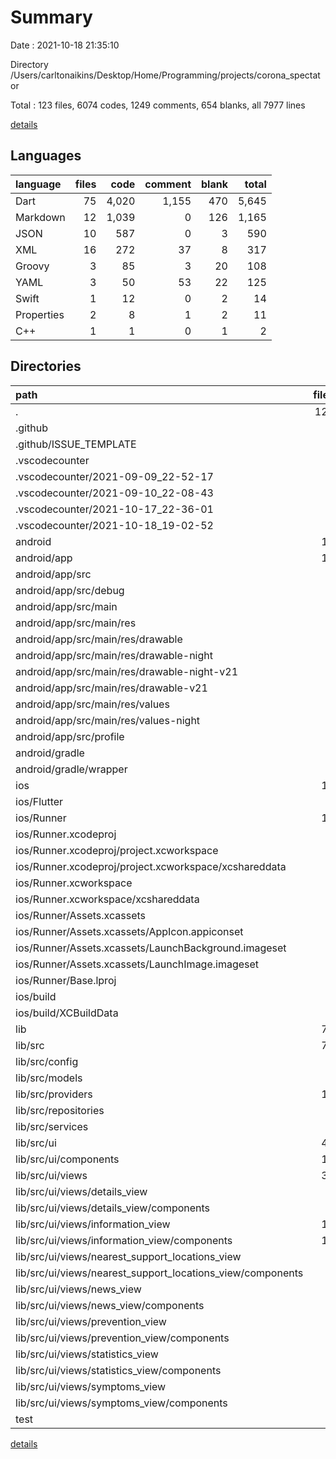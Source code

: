 # Summary

Date : 2021-10-18 21:35:10

Directory /Users/carltonaikins/Desktop/Home/Programming/projects/corona_spectator

Total : 123 files,  6074 codes, 1249 comments, 654 blanks, all 7977 lines

[details](details.md)

## Languages
| language | files | code | comment | blank | total |
| :--- | ---: | ---: | ---: | ---: | ---: |
| Dart | 75 | 4,020 | 1,155 | 470 | 5,645 |
| Markdown | 12 | 1,039 | 0 | 126 | 1,165 |
| JSON | 10 | 587 | 0 | 3 | 590 |
| XML | 16 | 272 | 37 | 8 | 317 |
| Groovy | 3 | 85 | 3 | 20 | 108 |
| YAML | 3 | 50 | 53 | 22 | 125 |
| Swift | 1 | 12 | 0 | 2 | 14 |
| Properties | 2 | 8 | 1 | 2 | 11 |
| C++ | 1 | 1 | 0 | 1 | 2 |

## Directories
| path | files | code | comment | blank | total |
| :--- | ---: | ---: | ---: | ---: | ---: |
| . | 123 | 6,074 | 1,249 | 654 | 7,977 |
| .github | 1 | 30 | 0 | 9 | 39 |
| .github/ISSUE_TEMPLATE | 1 | 30 | 0 | 9 | 39 |
| .vscodecounter | 8 | 800 | 0 | 52 | 852 |
| .vscodecounter/2021-09-09_22-52-17 | 2 | 176 | 0 | 13 | 189 |
| .vscodecounter/2021-09-10_22-08-43 | 2 | 209 | 0 | 13 | 222 |
| .vscodecounter/2021-10-17_22-36-01 | 2 | 202 | 0 | 13 | 215 |
| .vscodecounter/2021-10-18_19-02-52 | 2 | 213 | 0 | 13 | 226 |
| android | 15 | 212 | 39 | 25 | 276 |
| android/app | 11 | 169 | 38 | 14 | 221 |
| android/app/src | 9 | 73 | 35 | 3 | 111 |
| android/app/src/debug | 1 | 3 | 3 | 1 | 7 |
| android/app/src/main | 7 | 67 | 29 | 1 | 97 |
| android/app/src/main/res | 6 | 44 | 18 | 0 | 62 |
| android/app/src/main/res/drawable | 1 | 6 | 0 | 0 | 6 |
| android/app/src/main/res/drawable-night | 1 | 6 | 0 | 0 | 6 |
| android/app/src/main/res/drawable-night-v21 | 1 | 6 | 0 | 0 | 6 |
| android/app/src/main/res/drawable-v21 | 1 | 6 | 0 | 0 | 6 |
| android/app/src/main/res/values | 1 | 10 | 9 | 0 | 19 |
| android/app/src/main/res/values-night | 1 | 10 | 9 | 0 | 19 |
| android/app/src/profile | 1 | 3 | 3 | 1 | 7 |
| android/gradle | 1 | 5 | 1 | 1 | 7 |
| android/gradle/wrapper | 1 | 5 | 1 | 1 | 7 |
| ios | 19 | 756 | 2 | 13 | 771 |
| ios/Flutter | 1 | 26 | 0 | 1 | 27 |
| ios/Runner | 10 | 370 | 2 | 10 | 382 |
| ios/Runner.xcodeproj | 1 | 8 | 0 | 1 | 9 |
| ios/Runner.xcodeproj/project.xcworkspace | 1 | 8 | 0 | 1 | 9 |
| ios/Runner.xcodeproj/project.xcworkspace/xcshareddata | 1 | 8 | 0 | 1 | 9 |
| ios/Runner.xcworkspace | 1 | 8 | 0 | 1 | 9 |
| ios/Runner.xcworkspace/xcshareddata | 1 | 8 | 0 | 1 | 9 |
| ios/Runner/Assets.xcassets | 4 | 200 | 0 | 5 | 205 |
| ios/Runner/Assets.xcassets/AppIcon.appiconset | 1 | 122 | 0 | 1 | 123 |
| ios/Runner/Assets.xcassets/LaunchBackground.imageset | 1 | 52 | 0 | 1 | 53 |
| ios/Runner/Assets.xcassets/LaunchImage.imageset | 2 | 26 | 0 | 3 | 29 |
| ios/Runner/Base.lproj | 2 | 68 | 2 | 1 | 71 |
| ios/build | 6 | 344 | 0 | 0 | 344 |
| ios/build/XCBuildData | 6 | 344 | 0 | 0 | 344 |
| lib | 74 | 4,006 | 1,145 | 463 | 5,614 |
| lib/src | 73 | 3,959 | 1,127 | 455 | 5,541 |
| lib/src/config | 3 | 97 | 51 | 13 | 161 |
| lib/src/models | 6 | 553 | 102 | 81 | 736 |
| lib/src/providers | 14 | 90 | 221 | 41 | 352 |
| lib/src/repositories | 4 | 108 | 72 | 30 | 210 |
| lib/src/services | 2 | 169 | 35 | 56 | 260 |
| lib/src/ui | 44 | 2,942 | 646 | 234 | 3,822 |
| lib/src/ui/components | 11 | 1,175 | 187 | 64 | 1,426 |
| lib/src/ui/views | 33 | 1,767 | 459 | 170 | 2,396 |
| lib/src/ui/views/details_view | 4 | 350 | 68 | 27 | 445 |
| lib/src/ui/views/details_view/components | 3 | 255 | 51 | 19 | 325 |
| lib/src/ui/views/information_view | 11 | 660 | 170 | 48 | 878 |
| lib/src/ui/views/information_view/components | 10 | 563 | 153 | 39 | 755 |
| lib/src/ui/views/nearest_support_locations_view | 5 | 180 | 0 | 18 | 198 |
| lib/src/ui/views/nearest_support_locations_view/components | 4 | 142 | 0 | 12 | 154 |
| lib/src/ui/views/news_view | 4 | 134 | 68 | 22 | 224 |
| lib/src/ui/views/news_view/components | 3 | 77 | 51 | 15 | 143 |
| lib/src/ui/views/prevention_view | 3 | 120 | 51 | 16 | 187 |
| lib/src/ui/views/prevention_view/components | 2 | 75 | 34 | 9 | 118 |
| lib/src/ui/views/statistics_view | 2 | 121 | 34 | 13 | 168 |
| lib/src/ui/views/statistics_view/components | 1 | 13 | 17 | 4 | 34 |
| lib/src/ui/views/symptoms_view | 3 | 97 | 51 | 15 | 163 |
| lib/src/ui/views/symptoms_view/components | 2 | 54 | 34 | 9 | 97 |
| test | 1 | 14 | 10 | 7 | 31 |

[details](details.md)